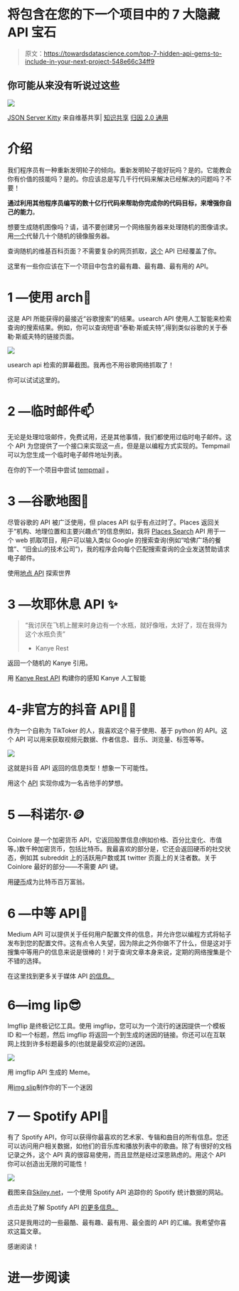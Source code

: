 # 将包含在您的下一个项目中的 7 大隐藏 API 宝石

> 原文：<https://towardsdatascience.com/top-7-hidden-api-gems-to-include-in-your-next-project-548e66c34ff9>

## 你可能从来没有听说过这些

![](img/b18e2712d12f2480e375cc174c11456e.png)

[JSON Server Kitty](https://commons.wikimedia.org/wiki/File:Use_JSON_server_kitty.jpg) 来自维基共享| [知识共享](https://en.wikipedia.org/wiki/en:Creative_Commons) [归因 2.0 通用](https://creativecommons.org/licenses/by/2.0/deed.en)

# 介绍

我们程序员有一种重新发明轮子的倾向。重新发明轮子能好玩吗？是的。它能教会你有价值的技能吗？是的。你应该总是写几千行代码来解决已经解决的问题吗？不要！

**通过利用其他程序员编写的数十亿行代码来帮助你完成你的代码目标，来增强你自己的能力**。

想要生成随机图像吗？请，请不要创建另一个网络服务器来处理随机的图像请求。用[一个](https://picsum.photos)代替几十个随机的镜像服务器。

查询随机的维基百科页面？不需要复杂的网页抓取，[这个](https://www.mediawiki.org/wiki/API:Main_page) API 已经覆盖了你。

这里有一些你应该在下一个项目中包含的最有趣、最有趣、最有用的 API。

# 1 —使用 arch🔎

这是 API 所能获得的最接近“谷歌搜索”的结果。usearch API 使用人工智能来检索查询的搜索结果。例如，你可以查询短语“泰勒·斯威夫特”,得到类似谷歌的关于泰勒·斯威夫特的链接页面。

![](img/2c4dd07eeb2f8597f0cef57cc17ec8ee.png)

usearch api 检索的屏幕截图。我再也不用谷歌网络抓取了！

你可以试试这里的。

# 2 —临时邮件📫

无论是处理垃圾邮件，免费试用，还是其他事情，我们都使用过临时电子邮件。这个 API 为您提供了一个接口来实现这一点，但是是以编程方式实现的。Tempmail 可以为您生成一个临时电子邮件地址列表。

在你的下一个项目中尝试 [tempmail](https://temp-mail.org/en/) 。

# 3 —谷歌地图🏫

尽管谷歌的 API 被广泛使用，但 places API 似乎有点过时了。Places 返回关于“机构、地理位置和主要兴趣点”的信息例如，我将 [Places Search](https://developers.google.com/maps/documentation/places/web-service/search) API 用于一个 web 抓取项目，用户可以输入类似 Google 的搜索查询(例如“哈佛广场的餐馆”、“旧金山的技术公司”)，我的程序会向每个匹配搜索查询的企业发送赞助请求电子邮件。

使用[地点 API](https://developers.google.com/maps/documentation/places/web-service/overview) 探索世界

# 3 —坎耶休息 API ✨

> “我讨厌在飞机上醒来时身边有一个水瓶，就好像哦，太好了，现在我得为这个水瓶负责”
> - Kanye Rest

返回一个随机的 Kanye 引用。

用 [Kanye Rest API](https://kanye.rest) 构建你的感知 Kanye 人工智能

# 4-非官方的抖音 API💃🏻

作为一个自称为 TikToker 的人，我喜欢这个易于使用、基于 python 的 API。这个 API 可以用来获取视频元数据、作者信息、音乐、浏览量、标签等等。

![](img/37b490ec3ce30add31d4157761061b9d.png)

这就是抖音 API 返回的信息类型！想象一下可能性。

用这个 [API](https://github.com/davidteather/TikTok-Api) 实现你成为一名吉他手的梦想。

# 5 —科诺尔·🪙

Coinlore 是一个加密货币 API，它返回股票信息(例如价格、百分比变化、市值等。)数千种加密货币，包括比特币。我最喜欢的部分是，它还会返回硬币的社交状态，例如其 subreddit 上的活跃用户数或其 twitter 页面上的关注者数。关于 Coinlore 最好的部分——不需要 API 键。

用[硬币](https://www.coinlore.com/cryptocurrency-data-api?ref=apilist.fun)成为比特币百万富翁。

# 6 —中等 API📓

Medium API 可以提供关于任何用户配置文件的信息，并允许您以编程方式将帖子发布到您的配置文件。这有点令人失望，因为除此之外你做不了什么，但是这对于搜集中等用户的信息来说是很棒的！对于查询文章本身来说，定期的网络搜集是个不错的选择。

在这里找到更多关于媒体 API [的信息。](https://github.com/Medium/medium-api-docs)

# 6—img lip😎

Imgflip 是终极记忆工具。使用 imgflip，您可以为一个流行的迷因提供一个模板 ID 和一个标题，然后 imgflip 将返回一个到生成的迷因的链接。你还可以在互联网上找到许多标题最多的(也就是最受欢迎的)迷因。

![](img/924cfec2c9bc1552ca11beb1a941e588.png)

用 imgflip API 生成的 Meme。

用[img slip](https://imgflip.com/api)制作你的下一个迷因

# 7 — Spotify API🎵

有了 Spotify API，你可以获得你最喜欢的艺术家、专辑和曲目的所有信息。您还可以访问用户相关数据，如他们的音乐库和播放列表中的歌曲。除了有很好的文档记录之外，这个 API 真的很容易使用，而且显然是经过深思熟虑的。用这个 API 你可以创造出无限的可能性！

![](img/9092ab47912a6e9a8e98030d8377a841.png)

截图来自[Skiley.net](https://skiley.net/)，一个使用 Spotify API 追踪你的 Spotify 统计数据的网站。

点击此处了解 Spotify API [的更多信息。](https://developer.spotify.com/documentation/web-api/)

这只是我用过的一些最酷、最有趣、最有用、最全面的 API 的汇编。我希望你喜欢这篇文章。

感谢阅读！

# 进一步阅读

[](https://medium.com/geekculture/dont-just-learn-to-code-learn-to-build-cool-stuff-instead-7d0783d51655)  [](/your-friends-probably-have-more-friends-than-you-b44ffcb5280) 